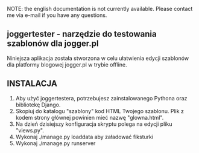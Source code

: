 NOTE: the english documentation is not currently available. Please contact me
via e-mail if you have any questions.

joggertester - narzędzie do testowania szablonów dla jogger.pl
--------------------------------------------------------------

Niniejsza aplikacja została stworzona w celu ułatwienia edycji szablonów dla
platformy blogowej jogger.pl w trybie offline. 

INSTALACJA
----------

1. Aby użyć joggertestera, potrzebujesz zainstalowanego Pythona oraz bibliotekę 
Django.
2. Skopiuj do katalogu "szablony" kod HTML Twojego szablonu. Plik 
z kodem strony głównej powinien mieć nazwę "glowna.html". 
3. Na dzień dzisiejszy konfiguracja skryptu polega na edycji pliku "views.py".
4. Wykonaj ./manage.py loaddata aby załadować fiksturki
5. Wykonaj ./manage.py runserver

